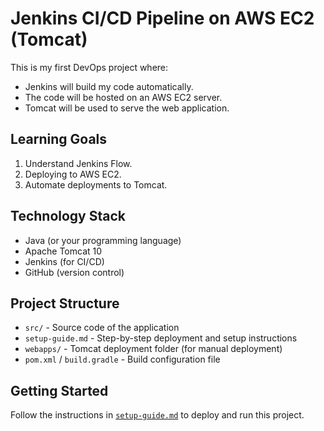 # Jenkins CI/CD Pipeline on AWS EC2 (Tomcat)

This is my first DevOps project where:
- Jenkins will build my code automatically.
- The code will be hosted on an AWS EC2 server.
- Tomcat will be used to serve the web application.

## Learning Goals
1. Understand Jenkins Flow.
2. Deploying to AWS EC2.
3. Automate deployments to Tomcat.

## Technology Stack

- Java (or your programming language)
- Apache Tomcat 10
- Jenkins (for CI/CD)
- GitHub (version control)

## Project Structure

- `src/` - Source code of the application
- `setup-guide.md` - Step-by-step deployment and setup instructions
- `webapps/` - Tomcat deployment folder (for manual deployment)
- `pom.xml` / `build.gradle` - Build configuration file

## Getting Started

Follow the instructions in [`setup-guide.md`](./setup-guide.md) to deploy and run this project.

